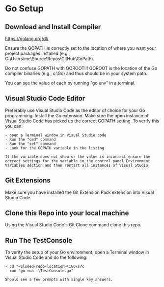 # Go Setup

## Download and Install Compiler
https://golang.org/dl/

Ensure the GOPATH is correctly set to the location of where you want your project packages installed (e.g., C:\Users\me\Source\Repos\GitHub\GoPath).

Do not confuse GOPATH with GOROOT!!! GOROOT is the location of the Go compiler binaries (e.g., c:\Go) and thus should be in your system path.

You can see the value of each by running "go env" in a terminal.

## Visual Studio Code Editor
Preferably use Visual Studio Code as the editor of choice for your Go programming. Install the Go extension. Make sure the open instance of Visual Studio Code has picked up the correct GOPATH setting. To verify this you can:

    - open a Terminal window in Visual Studio code
    - Run the "cmd" command
    - Run the "set" command
    - Look for the GOPATH variable in the listing

    If the variable does not show or the value is incorrect ensure the correct settings for the variable in the control panel Environment Variables section and then restart all instances of Visual Studio.

## Git Extensions
Make sure you have installed the Git Extension Pack extension into Visual Studio Code.

## Clone this Repo into your local machine
Using the Visual Studio Code's Git Clone command clone this repo.

## Run The TestConsole
To verify the setup of your Go environment, open a Terminal window in Visual Studio Code and do the following:

    - cd "<cloned-repo-location>\iGO\src
    - run "go run .\TestConsole.go"

    Should see a few prompts with single key answers.
    
